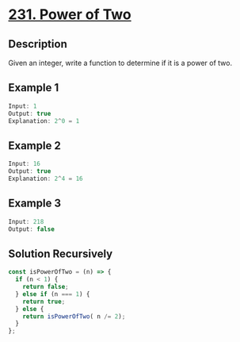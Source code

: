# [231. Power of Two](https://leetcode.com/problems/power-of-two/)  

## Description

Given an integer, write a function to determine if it is a power of two.

## Example 1

```javascript
Input: 1
Output: true
Explanation: 2^0 = 1
```

## Example 2

```javascript
Input: 16
Output: true
Explanation: 2^4 = 16
```

## Example 3

```javascript
Input: 218
Output: false
```

## Solution Recursively

```javascript
const isPowerOfTwo = (n) => {
  if (n < 1) {
    return false;
  } else if (n === 1) {
    return true;
  } else {
    return isPowerOfTwo( n /= 2);
  }
};
```